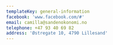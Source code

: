 ```yaml
---
templateKey: general-information
facebook: 'www.facebook.com/#'
email: camilla@sandenokonomi.no
telephone: +47 93 40 69 82
address: 'Østregate 10, 4790 Lillesand'
---
```


